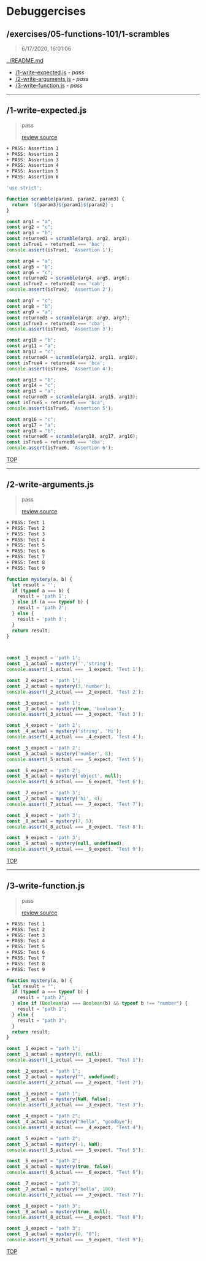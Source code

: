 # Debuggercises 

## /exercises/05-functions-101/1-scrambles 

> 6/17/2020, 16:01:06 

[../README.md](../README.md)

- [/1-write-expected.js](#1-write-expectedjs) - _pass_ 
- [/2-write-arguments.js](#2-write-argumentsjs) - _pass_ 
- [/3-write-function.js](#3-write-functionjs) - _pass_ 

---

## /1-write-expected.js 

> pass 
>
> [review source](../../../exercises/05-functions-101/1-scrambles/1-write-expected.js)

```txt
+ PASS: Assertion 1
+ PASS: Assertion 2
+ PASS: Assertion 3
+ PASS: Assertion 4
+ PASS: Assertion 5
+ PASS: Assertion 6
```

```js
'use strict';

function scramble(param1, param2, param3) {
  return `${param3}${param1}${param2}`;
}

const arg1 = "a";
const arg2 = "c";
const arg3 = "b";
const returned1 = scramble(arg1, arg2, arg3);
const isTrue1 = returned1 === 'bac';
console.assert(isTrue1, 'Assertion 1');

const arg4 = "a";
const arg5 = "b";
const arg6 = "c";
const returned2 = scramble(arg4, arg5, arg6);
const isTrue2 = returned2 === 'cab';
console.assert(isTrue2, 'Assertion 2');

const arg7 = "c";
const arg8 = "b";
const arg9 = "a";
const returned3 = scramble(arg8, arg9, arg7);
const isTrue3 = returned3 === 'cba';
console.assert(isTrue3, 'Assertion 3');

const arg10 = "b";
const arg11 = "a";
const arg12 = "c";
const returned4 = scramble(arg12, arg11, arg10);
const isTrue4 = returned4 === 'bca';
console.assert(isTrue4, 'Assertion 4');

const arg13 = "b";
const arg14 = "c";
const arg15 = "a";
const returned5 = scramble(arg14, arg15, arg13);
const isTrue5 = returned5 === 'bca';
console.assert(isTrue5, 'Assertion 5');

const arg16 = "c";
const arg17 = "a";
const arg18 = "b";
const returned6 = scramble(arg18, arg17, arg16);
const isTrue6 = returned6 === 'cba';
console.assert(isTrue6, 'Assertion 6');


```

[TOP](#debuggercises)

---

## /2-write-arguments.js 

> pass 
>
> [review source](../../../exercises/05-functions-101/1-scrambles/2-write-arguments.js)

```txt
+ PASS: Test 1
+ PASS: Test 2
+ PASS: Test 3
+ PASS: Test 4
+ PASS: Test 5
+ PASS: Test 6
+ PASS: Test 7
+ PASS: Test 8
+ PASS: Test 9
```

```js
function mystery(a, b) {
  let result = '';
  if (typeof a === b) {
    result = 'path 1';
  } else if (a === typeof b) {
    result = 'path 2';
  } else {
    result = 'path 3';
  }
  return result;
}



const _1_expect = 'path 1';
const _1_actual = mystery('','string');
console.assert(_1_actual === _1_expect, 'Test 1');

const _2_expect = 'path 1';
const _2_actual = mystery(3,'number');
console.assert(_2_actual === _2_expect, 'Test 2');

const _3_expect = 'path 1';
const _3_actual = mystery(true, 'boolean');
console.assert(_3_actual === _3_expect, 'Test 3');

const _4_expect = 'path 2';
const _4_actual = mystery('string', 'Hi');
console.assert(_4_actual === _4_expect, 'Test 4');

const _5_expect = 'path 2';
const _5_actual = mystery('number', 8);
console.assert(_5_actual === _5_expect, 'Test 5');

const _6_expect = 'path 2';
const _6_actual = mystery('object', null);
console.assert(_6_actual === _6_expect, 'Test 6');

const _7_expect = 'path 3';
const _7_actual = mystery('hi', 4);
console.assert(_7_actual === _7_expect, 'Test 7');

const _8_expect = 'path 3';
const _8_actual = mystery(7, 5);
console.assert(_8_actual === _8_expect, 'Test 8');

const _9_expect = 'path 3';
const _9_actual = mystery(null, undefined);
console.assert(_9_actual === _9_expect, 'Test 9');

```

[TOP](#debuggercises)

---

## /3-write-function.js 

> pass 
>
> [review source](../../../exercises/05-functions-101/1-scrambles/3-write-function.js)

```txt
+ PASS: Test 1
+ PASS: Test 2
+ PASS: Test 3
+ PASS: Test 4
+ PASS: Test 5
+ PASS: Test 6
+ PASS: Test 7
+ PASS: Test 8
+ PASS: Test 9
```

```js
function mystery(a, b) {
  let result = "";
  if (typeof a === typeof b) {
    result = "path 2";
  } else if (Boolean(a) === Boolean(b) && typeof b !== "number") {
    result = "path 1";
  } else {
    result = "path 3";
  }
  return result;
}

const _1_expect = "path 1";
const _1_actual = mystery(0, null);
console.assert(_1_actual === _1_expect, "Test 1");

const _2_expect = "path 1";
const _2_actual = mystery("", undefined);
console.assert(_2_actual === _2_expect, "Test 2");

const _3_expect = "path 1";
const _3_actual = mystery(NaN, false);
console.assert(_3_actual === _3_expect, "Test 3");

const _4_expect = "path 2";
const _4_actual = mystery("hello", "goodbye");
console.assert(_4_actual === _4_expect, "Test 4");

const _5_expect = "path 2";
const _5_actual = mystery(-1, NaN);
console.assert(_5_actual === _5_expect, "Test 5");

const _6_expect = "path 2";
const _6_actual = mystery(true, false);
console.assert(_6_actual === _6_expect, "Test 6");

const _7_expect = "path 3";
const _7_actual = mystery("hello", 100);
console.assert(_7_actual === _7_expect, "Test 7");

const _8_expect = "path 3";
const _8_actual = mystery(true, null);
console.assert(_8_actual === _8_expect, "Test 8");

const _9_expect = "path 3";
const _9_actual = mystery(0, "0");
console.assert(_9_actual === _9_expect, "Test 9");

```

[TOP](#debuggercises)

